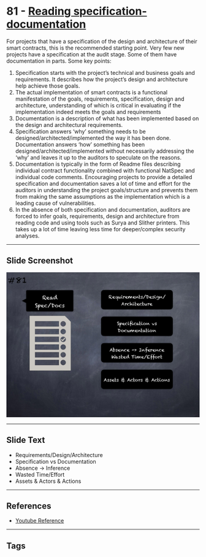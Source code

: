 
# 81 - [Reading specification-documentation](./Reading%20specification-documentation.md)

For projects that have a specification of the design and architecture of their smart contracts, this is the recommended starting point. Very few new projects have a specification at the audit stage. Some of them have documentation in parts. Some key points:
1. Specification starts with the project’s technical and business goals and requirements. It describes how the project’s design and architecture help achieve those goals.
2. The actual implementation of smart contracts is a functional manifestation of the goals, requirements, specification, design and architecture, understanding of which is critical in evaluating if the implementation indeed meets the goals and requirements
3. Documentation is a description of what has been implemented based on the design and architectural requirements.
4. Specification answers ‘why’ something needs to be designed/architected/implemented the way it has been done. Documentation answers ‘how’ something has been designed/architected/implemented without necessarily addressing the ‘why’ and leaves it up to the auditors to speculate on the reasons.
5. Documentation is typically in the form of Readme files describing individual contract functionality combined with functional NatSpec and individual code comments. Encouraging projects to provide a detailed specification and documentation saves a lot of time and effort for the auditors in understanding the project goals/structure and prevents them from making the same assumptions as the implementation which is a leading cause of vulnerabilities.
6. In the absence of both specification and documentation, auditors are forced to infer goals, requirements, design and architecture from reading code and using tools such as Surya and Slither printers. This takes up a lot of time leaving less time for deeper/complex security analyses.
___
## Slide Screenshot
![081.png](../../images/6.%20Audit%20Techniques%20and%20Tools%20101/081.png)
___
## Slide Text
- Requirements/Design/Architecture
- Specification vs Documentation
- Absence -> Inference
- Wasted Time/Effort
- Assets & Actors & Actions
___
## References
- [Youtube Reference](https://youtu.be/dgITqd3mkDk)
___
## Tags
